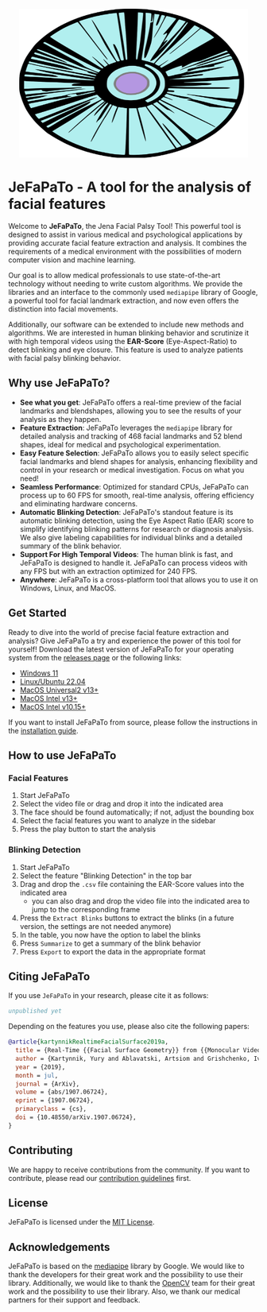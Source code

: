 <p align="center">
  <img width="460" height="300" src="frontend/assets/icons/icon.svg">
</p>

# JeFaPaTo - A tool for the analysis of facial features

Welcome to **JeFaPaTo**, the Jena Facial Palsy Tool! This powerful tool is designed to assist in various medical and psychological applications by providing accurate facial feature extraction and analysis. It combines the requirements of a medical environment with the possibilities of modern computer vision and machine learning.

Our goal is to allow medical professionals to use state-of-the-art technology without needing to write custom algorithms. We provide the libraries and an interface to the commonly used `mediapipe` library of Google, a powerful tool for facial landmark extraction, and now even offers the distinction into facial movements.

Additionally, our software can be extended to include new methods and algorithms. We are interested in human blinking behavior and scrutinize it with high temporal videos using the **EAR-Score** (Eye-Aspect-Ratio) to detect blinking and eye closure. This feature is used to analyze patients with facial palsy blinking behavior.

## Why use JeFaPaTo?

- **See what you get**: JeFaPaTo offers a real-time preview of the facial landmarks and blendshapes, allowing you to see the results of your analysis as they happen.
- **Feature Extraction**: JeFaPaTo leverages the `mediapipe` library for detailed analysis and tracking of 468 facial landmarks and 52 blend shapes, ideal for medical and psychological experimentation.
- **Easy Feature Selection**: JeFaPaTo allows you to easily select specific facial landmarks and blend shapes for analysis, enhancing flexibility and control in your research or medical investigation. Focus on what you need!
- **Seamless Performance**: Optimized for standard CPUs, JeFaPaTo can process up to 60 FPS for smooth, real-time analysis, offering efficiency and eliminating hardware concerns.
- **Automatic Blinking Detection**: JeFaPaTo's standout feature is its automatic blinking detection, using the Eye Aspect Ratio (EAR) score to simplify identifying blinking patterns for research or diagnosis analysis. We also give labeling capabilities for individual blinks and a detailed summary of the blink behavior.
- **Support For High Temporal Videos**: The human blink is fast, and JeFaPaTo is designed to handle it. JeFaPaTo can process videos with any FPS but with an extraction optimized for 240 FPS.
- **Anywhere**: JeFaPaTo is a cross-platform tool that allows you to use it on Windows, Linux, and MacOS.

## Get Started

Ready to dive into the world of precise facial feature extraction and analysis? Give JeFaPaTo a try and experience the power of this tool for yourself! Download the latest version of JeFaPaTo for your operating system from the [releases page](https://github.com/cvjena/JeFaPaTo/releases/tag/v1.0.0) or the following links:

- [Windows 11](https://github.com/cvjena/JeFaPaTo/releases/latest/download/JeFaPaTo_windows.exe)
- [Linux/Ubuntu 22.04](https://github.com/cvjena/JeFaPaTo/releases/latest//download/JeFaPaTo_linux)
- [MacOS Universal2 v13+](https://github.com/cvjena/JeFaPaTo/releases/latest/download/JeFaPaTo_universal2.dmg)
- [MacOS Intel v13+](https://github.com/cvjena/JeFaPaTo/releases/latest/download/JeFaPaTo_intel.dmg)
- [MacOS Intel v10.15+](https://github.com/cvjena/JeFaPaTo/releases/latest/download/JeFaPaTo_intel_v10.dmg)

If you want to install JeFaPaTo from source, please follow the instructions in the [installation guide](INSTALL.md).

## How to use JeFaPaTo

### Facial Features

1. Start JeFaPaTo
2. Select the video file or drag and drop it into the indicated area
3. The face should be found automatically; if not, adjust the bounding box
4. Select the facial features you want to analyze in the sidebar
5. Press the play button to start the analysis

### Blinking Detection

1. Start JeFaPaTo
2. Select the feature "Blinking Detection" in the top bar
3. Drag and drop the `.csv` file containing the EAR-Score values into the indicated area
   - you can also drag and drop the video file into the indicated area to jump to the corresponding frame
4. Press the `Extract Blinks` buttons to extract the blinks (in a future version, the settings are not needed anymore)
5. In the table, you now have the option to label the blinks
6. Press `Summarize` to get a summary of the blink behavior
7. Press `Export` to export the data in the appropriate format

## Citing JeFaPaTo

If you use `JeFaPaTo` in your research, please cite it as follows:

```bibtex
unpublished yet
```

Depending on the features you use, please also cite the following papers:

```bibtex
@article{kartynnikRealtimeFacialSurface2019a,
  title = {Real-Time {{Facial Surface Geometry}} from {{Monocular Video}} on {{Mobile GPUs}}},
  author = {Kartynnik, Yury and Ablavatski, Artsiom and Grishchenko, Ivan and Grundmann, Matthias},
  year = {2019},
  month = jul,
  journal = {ArXiv},
  volume = {abs/1907.06724},
  eprint = {1907.06724},
  primaryclass = {cs},
  doi = {10.48550/arXiv.1907.06724},
}
```

## Contributing

We are happy to receive contributions from the community. If you want to contribute, please read our [contribution guidelines](CONTRIBUTING.md) first.

## License

JeFaPaTo is licensed under the [MIT License](LICENSE.txt).

## Acknowledgements

JeFaPaTo is based on the [mediapipe](https://github.com/google/mediapipe) library by Google. We would like to thank the developers for their great work and the possibility to use their library. Additionally, we would like to thank the [OpenCV](https://opencv.org/) team for their great work and the possibility to use their library. Also, we thank our medical partners for their support and feedback.
